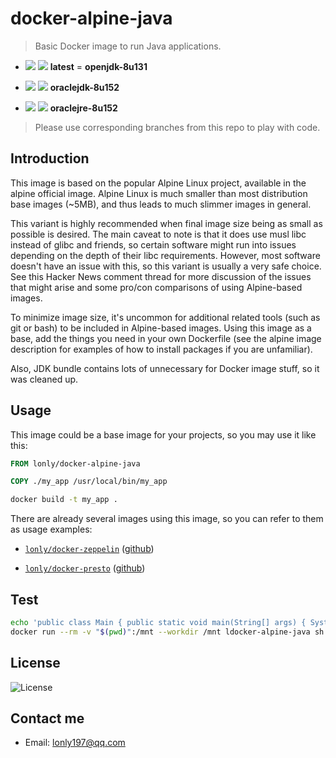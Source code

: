 # docker-alpine-java

 > Basic Docker image to run Java applications.

- [![](https://images.microbadger.com/badges/version/lonly/docker-alpine-java.svg)](https://microbadger.com/images/lonly/docker-alpine-java) [![](https://images.microbadger.com/badges/image/lonly/docker-alpine-java.svg)](https://microbadger.com/images/lonly/docker-alpine-java) __latest__ = __openjdk-8u131__

- [![](https://images.microbadger.com/badges/version/lonly/docker-alpine-java:oraclejdk-8u152.svg)](https://microbadger.com/images/lonly/docker-alpine-java:oraclejdk-8u152) [![](https://images.microbadger.com/badges/image/lonly/docker-alpine-java:oraclejdk-8u152.svg)](https://microbadger.com/images/lonly/docker-alpine-java:oraclejdk-8u152) __oraclejdk-8u152__

- [![](https://images.microbadger.com/badges/version/lonly/docker-alpine-java:oraclejre-8u152.svg)](https://microbadger.com/images/lonly/docker-alpine-java:oraclejre-8u152) [![](https://images.microbadger.com/badges/image/lonly/docker-alpine-java:oraclejre-8u152.svg)](https://microbadger.com/images/lonly/docker-alpine-java:oraclejre-8u152) __oraclejre-8u152__

> Please use corresponding branches from this repo to play with code.

## Introduction

This image is based on the popular Alpine Linux project, available in the alpine official image. Alpine Linux is much smaller than most distribution base images (~5MB), and thus leads to much slimmer images in general.

This variant is highly recommended when final image size being as small as possible is desired. The main caveat to note is that it does use musl libc instead of glibc and friends, so certain software might run into issues depending on the depth of their libc requirements. However, most software doesn't have an issue with this, so this variant is usually a very safe choice. See this Hacker News comment thread for more discussion of the issues that might arise and some pro/con comparisons of using Alpine-based images.

To minimize image size, it's uncommon for additional related tools (such as git or bash) to be included in Alpine-based images. Using this image as a base, add the things you need in your own Dockerfile (see the alpine image description for examples of how to install packages if you are unfamiliar).

Also, JDK bundle contains lots of unnecessary for Docker image stuff, so it was cleaned up.

## Usage

This image could be a base image for your projects, so you may use it like this:

```Dockerfile
FROM lonly/docker-alpine-java

COPY ./my_app /usr/local/bin/my_app
```

```sh
docker build -t my_app .
```

There are already several images using this image, so you can refer to them as usage examples:

* [`lonly/docker-zeppelin`](https://hub.docker.com/r/lonly/docker-zeppelin/) ([github](https://github.com/lonly197/docker-zeppelin))

* [`lonly/docker-presto`](https://hub.docker.com/r/lonly/docker-presto/) ([github](https://github.com/lonly197/docker-presto))

## Test

```bash
echo 'public class Main { public static void main(String[] args) { System.out.println("Hello World"); } }' > Main.java
docker run --rm -v "$(pwd)":/mnt --workdir /mnt ldocker-alpine-java sh -c "javac Main.java && java Main"
```

## License

![License](https://img.shields.io/github/license/lonly197/docker-alpine-glibc.svg)

## Contact me

- Email: <lonly197@qq.com>